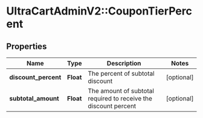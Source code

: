 # UltraCartAdminV2::CouponTierPercent

## Properties
Name | Type | Description | Notes
------------ | ------------- | ------------- | -------------
**discount_percent** | **Float** | The percent of subtotal discount | [optional] 
**subtotal_amount** | **Float** | The amount of subtotal required to receive the discount percent | [optional] 


